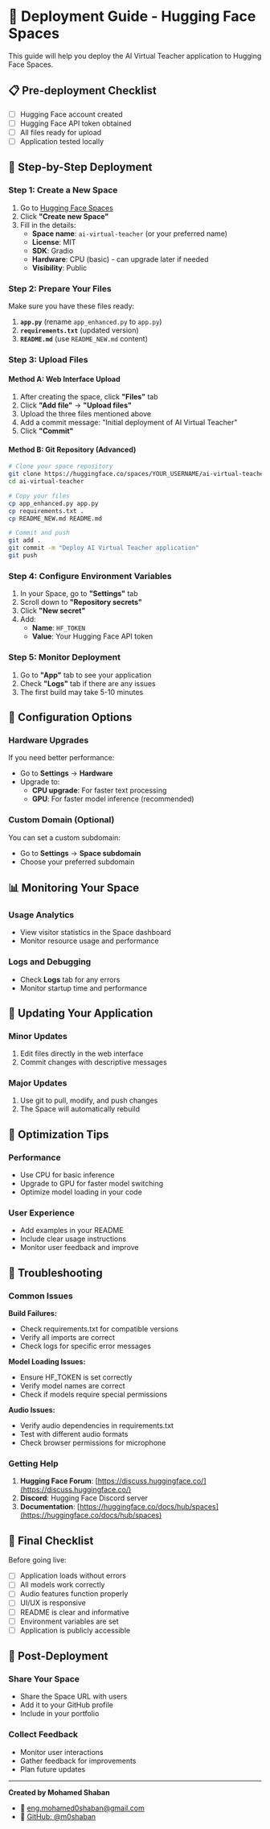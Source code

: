 # 🚀 Deployment Guide - Hugging Face Spaces

This guide will help you deploy the AI Virtual Teacher application to Hugging Face Spaces.

## 📋 Pre-deployment Checklist

- [ ] Hugging Face account created
- [ ] Hugging Face API token obtained
- [ ] All files ready for upload
- [ ] Application tested locally

## 🎯 Step-by-Step Deployment

### Step 1: Create a New Space

1. Go to [Hugging Face Spaces](https://huggingface.co/spaces)
2. Click **"Create new Space"**
3. Fill in the details:
   - **Space name**: `ai-virtual-teacher` (or your preferred name)
   - **License**: MIT
   - **SDK**: Gradio
   - **Hardware**: CPU (basic) - can upgrade later if needed
   - **Visibility**: Public

### Step 2: Prepare Your Files

Make sure you have these files ready:

1. **`app.py`** (rename `app_enhanced.py` to `app.py`)
2. **`requirements.txt`** (updated version)
3. **`README.md`** (use `README_NEW.md` content)

### Step 3: Upload Files

#### Method A: Web Interface Upload

1. After creating the space, click **"Files"** tab
2. Click **"Add file"** → **"Upload files"**
3. Upload the three files mentioned above
4. Add a commit message: "Initial deployment of AI Virtual Teacher"
5. Click **"Commit"**

#### Method B: Git Repository (Advanced)

```bash
# Clone your space repository
git clone https://huggingface.co/spaces/YOUR_USERNAME/ai-virtual-teacher
cd ai-virtual-teacher

# Copy your files
cp app_enhanced.py app.py
cp requirements.txt .
cp README_NEW.md README.md

# Commit and push
git add .
git commit -m "Deploy AI Virtual Teacher application"
git push
```

### Step 4: Configure Environment Variables

1. In your Space, go to **"Settings"** tab
2. Scroll down to **"Repository secrets"**
3. Click **"New secret"**
4. Add:
   - **Name**: `HF_TOKEN`
   - **Value**: Your Hugging Face API token

### Step 5: Monitor Deployment

1. Go to **"App"** tab to see your application
2. Check **"Logs"** tab if there are any issues
3. The first build may take 5-10 minutes

## 🔧 Configuration Options

### Hardware Upgrades

If you need better performance:
- Go to **Settings** → **Hardware**
- Upgrade to:
  - **CPU upgrade**: For faster text processing
  - **GPU**: For faster model inference (recommended)

### Custom Domain (Optional)

You can set a custom subdomain:
- Go to **Settings** → **Space subdomain**
- Choose your preferred subdomain

## 📊 Monitoring Your Space

### Usage Analytics
- View visitor statistics in the Space dashboard
- Monitor resource usage and performance

### Logs and Debugging
- Check **Logs** tab for any errors
- Monitor startup time and performance

## 🔄 Updating Your Application

### Minor Updates
1. Edit files directly in the web interface
2. Commit changes with descriptive messages

### Major Updates
1. Use git to pull, modify, and push changes
2. The Space will automatically rebuild

## 🌟 Optimization Tips

### Performance
- Use CPU for basic inference
- Upgrade to GPU for faster model switching
- Optimize model loading in your code

### User Experience
- Add examples in your README
- Include clear usage instructions
- Monitor user feedback and improve

## 🚨 Troubleshooting

### Common Issues

**Build Failures:**
- Check requirements.txt for compatible versions
- Verify all imports are correct
- Check logs for specific error messages

**Model Loading Issues:**
- Ensure HF_TOKEN is set correctly
- Verify model names are correct
- Check if models require special permissions

**Audio Issues:**
- Verify audio dependencies in requirements.txt
- Test with different audio formats
- Check browser permissions for microphone

### Getting Help

1. **Hugging Face Forum**: [https://discuss.huggingface.co/](https://discuss.huggingface.co/)
2. **Discord**: Hugging Face Discord server
3. **Documentation**: [https://huggingface.co/docs/hub/spaces](https://huggingface.co/docs/hub/spaces)

## 📄 Final Checklist

Before going live:
- [ ] Application loads without errors
- [ ] All models work correctly
- [ ] Audio features function properly
- [ ] UI/UX is responsive
- [ ] README is clear and informative
- [ ] Environment variables are set
- [ ] Application is publicly accessible

## 🎉 Post-Deployment

### Share Your Space
- Share the Space URL with users
- Add it to your GitHub profile
- Include in your portfolio

### Collect Feedback
- Monitor user interactions
- Gather feedback for improvements
- Plan future updates

---

**Created by Mohamed Shaban**
- 📧 [eng.mohamed0shaban@gmail.com](mailto:eng.mohamed0shaban@gmail.com)
- 🔗 [GitHub: @m0shaban](https://github.com/m0shaban)
